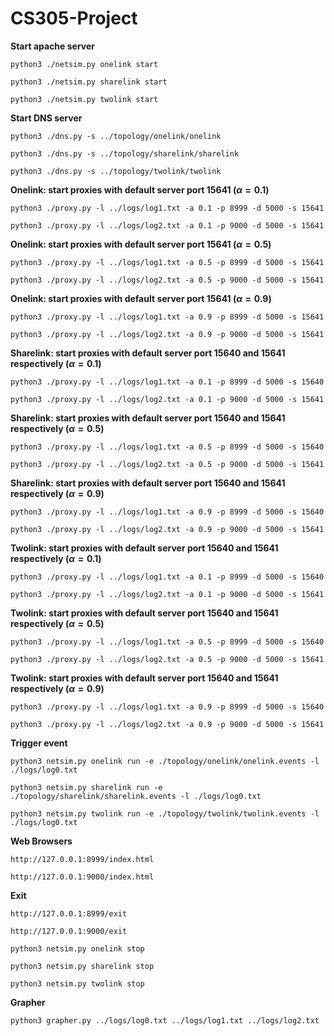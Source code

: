 # CS305-Project
**Start apache server**

`python3 ./netsim.py onelink start`

`python3 ./netsim.py sharelink start`

`python3 ./netsim.py twolink start`

**Start DNS server**

`python3 ./dns.py -s ../topology/onelink/onelink`

`python3 ./dns.py -s ../topology/sharelink/sharelink`

`python3 ./dns.py -s ../topology/twolink/twolink`

**Onelink: start proxies with default server port 15641 $(\alpha=0.1)$**

`python3 ./proxy.py -l ../logs/log1.txt -a 0.1 -p 8999 -d 5000 -s 15641`

`python3 ./proxy.py -l ../logs/log2.txt -a 0.1 -p 9000 -d 5000 -s 15641`

**Onelink: start proxies with default server port 15641 $(\alpha=0.5)$**

`python3 ./proxy.py -l ../logs/log1.txt -a 0.5 -p 8999 -d 5000 -s 15641`

`python3 ./proxy.py -l ../logs/log2.txt -a 0.5 -p 9000 -d 5000 -s 15641`

**Onelink: start proxies with default server port 15641 $(\alpha=0.9)$**

`python3 ./proxy.py -l ../logs/log1.txt -a 0.9 -p 8999 -d 5000 -s 15641`

`python3 ./proxy.py -l ../logs/log2.txt -a 0.9 -p 9000 -d 5000 -s 15641`

**Sharelink: start proxies with default server port 15640 and 15641 respectively $(\alpha=0.1)$**

`python3 ./proxy.py -l ../logs/log1.txt -a 0.1 -p 8999 -d 5000 -s 15640`

`python3 ./proxy.py -l ../logs/log2.txt -a 0.1 -p 9000 -d 5000 -s 15641`

**Sharelink: start proxies with default server port 15640 and 15641 respectively $(\alpha=0.5)$**

`python3 ./proxy.py -l ../logs/log1.txt -a 0.5 -p 8999 -d 5000 -s 15640`

`python3 ./proxy.py -l ../logs/log2.txt -a 0.5 -p 9000 -d 5000 -s 15641`

**Sharelink: start proxies with default server port 15640 and 15641 respectively $(\alpha=0.9)$**

`python3 ./proxy.py -l ../logs/log1.txt -a 0.9 -p 8999 -d 5000 -s 15640`

`python3 ./proxy.py -l ../logs/log2.txt -a 0.9 -p 9000 -d 5000 -s 15641`

**Twolink: start proxies with default server port 15640 and 15641 respectively $(\alpha=0.1)$**

`python3 ./proxy.py -l ../logs/log1.txt -a 0.1 -p 8999 -d 5000 -s 15640`

`python3 ./proxy.py -l ../logs/log2.txt -a 0.1 -p 9000 -d 5000 -s 15641`

**Twolink: start proxies with default server port 15640 and 15641 respectively $(\alpha=0.5)$**

`python3 ./proxy.py -l ../logs/log1.txt -a 0.5 -p 8999 -d 5000 -s 15640`

`python3 ./proxy.py -l ../logs/log2.txt -a 0.5 -p 9000 -d 5000 -s 15641`

**Twolink: start proxies with default server port 15640 and 15641 respectively $(\alpha=0.9)$**

`python3 ./proxy.py -l ../logs/log1.txt -a 0.9 -p 8999 -d 5000 -s 15640`

`python3 ./proxy.py -l ../logs/log2.txt -a 0.9 -p 9000 -d 5000 -s 15641`

**Trigger event**

`python3 netsim.py onelink run -e ./topology/onelink/onelink.events -l ./logs/log0.txt`

`python3 netsim.py sharelink run -e ./topology/sharelink/sharelink.events -l ./logs/log0.txt`

`python3 netsim.py twolink run -e ./topology/twolink/twolink.events -l ./logs/log0.txt`

**Web Browsers**

`http://127.0.0.1:8999/index.html`

`http://127.0.0.1:9000/index.html`

**Exit**

`http://127.0.0.1:8999/exit`

`http://127.0.0.1:9000/exit`

`python3 netsim.py onelink stop`

`python3 netsim.py sharelink stop`

`python3 netsim.py twolink stop`

**Grapher**

`python3 grapher.py ../logs/log0.txt ../logs/log1.txt ../logs/log2.txt`
